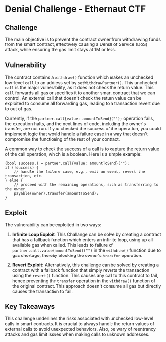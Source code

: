 # Denial Challenge - Ethernaut CTF

## Challenge

The main objective is to prevent the contract owner from withdrawing funds from the smart contract, effectively causing a Denial of Service (DoS) attack, while ensuring the gas limit stays at 1M or less.

## Vulnerability

The contract contains a `withdraw()` function which makes an unchecked low-level `call` to an address set by `setWithdrawPartner()`. This unchecked `call` is the major vulnerability, as it does not check the return value. This `call` forwards all gas or specifies it to another smart contract that we can control. An external call that doesn't check the return value can be exploited to consume all forwarding gas, leading to a transaction revert due to out of gas.

Currently, if the `partner.call{value: amountToSend}("");` operation fails, the execution halts, and the next lines of code, including the owner's transfer, are not run. If you checked the success of the operation, you could implement logic that would handle a failure case in a way that doesn't compromise the functioning of the rest of your contract.

A common way to check the success of a call is to capture the return value of the call operation, which is a boolean. Here is a simple example:

```solidity
(bool success,) = partner.call{value: amountToSend}("");
if (!success) {
    // handle the failure case, e.g., emit an event, revert the transaction, etc.
} else {
    // proceed with the remaining operations, such as transferring to the owner
    payable(owner).transfer(amountToSend);
}
```

## Exploit

The vulnerability can be exploited in two ways:

1. **Infinite Loop Exploit:** This Challange can be solve by creating a contract that has a fallback function which enters an infinite loop, using up all available gas when called. This leads to failure of `partner.call.value(amountToSend)("")` in the `withdraw()` function due to gas shortage, thereby blocking the owner's `transfer` operation.

2. **Revert Exploit:** Alternatively, this challenge can be solved by creating a contract with a fallback function that simply reverts the transaction using the `revert()` function. This causes any call to this contract to fail, hence preventing the `transfer` operation in the `withdraw()` function of the original contract. This approach doesn't consume all gas but directly causes the transaction to fail.

## Key Takeaways

This challenge underlines the risks associated with unchecked low-level calls in smart contracts. It is crucial to always handle the return values of external calls to avoid unexpected behaviors. Also, be wary of reentrancy attacks and gas limit issues when making calls to unknown addresses.
